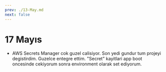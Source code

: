 ```yaml
---
prev: ./13-May.md
next: false
---
```


# 17 Mayıs

- AWS Secrets Manager cok guzel calisiyor. Son yedi gundur tum projeyi degistirdim. Guzelce entegre ettim. "Secret" kayitlari app boot oncesinde cekiyorum sonra environment olarak set ediyorum.